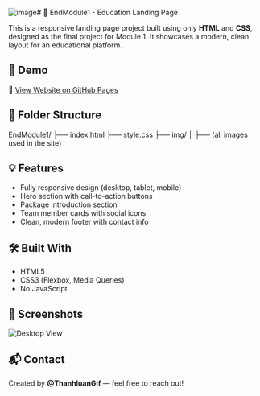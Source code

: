 ![image](https://github.com/user-attachments/assets/1deba37e-b1a7-4fe8-a71a-97ffb455b253)# 🌱 EndModule1 - Education Landing Page

This is a responsive landing page project built using only **HTML** and **CSS**, designed as the final project for Module 1. It showcases a modern, clean layout for an educational platform.

## 🚀 Demo

🔗 [View Website on GitHub Pages](https://thanhluangif.github.io/EndModule1/)

## 📁 Folder Structure

EndModule1/
├── index.html
├── style.css
├── img/
│ ├── (all images used in the site)

## 💡 Features

- Fully responsive design (desktop, tablet, mobile)
- Hero section with call-to-action buttons
- Package introduction section
- Team member cards with social icons
- Clean, modern footer with contact info

## 🛠️ Built With

- HTML5
- CSS3 (Flexbox, Media Queries)
- No JavaScript

## 📸 Screenshots

![Desktop View](img/screenshot-desktop.png)

## 📬 Contact

Created by **@ThanhluanGif** — feel free to reach out!

